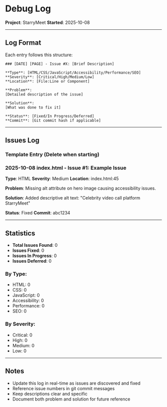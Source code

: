# Debug Log

**Project**: StarryMeet
**Started**: 2025-10-08

---

## Log Format

Each entry follows this structure:

```
### [DATE] [PAGE] - Issue #X: [Brief Description]

**Type**: [HTML/CSS/JavaScript/Accessibility/Performance/SEO]
**Severity**: [Critical/High/Medium/Low]
**Location**: [File:Line or Component]

**Problem**:
[Detailed description of the issue]

**Solution**:
[What was done to fix it]

**Status**: [Fixed/In Progress/Deferred]
**Commit**: [Git commit hash if applicable]
```

---

## Issues Log

### Template Entry (Delete when starting)

### 2025-10-08 index.html - Issue #1: Example Issue

**Type**: HTML
**Severity**: Medium
**Location**: index.html:45

**Problem**:
Missing alt attribute on hero image causing accessibility issues.

**Solution**:
Added descriptive alt text: "Celebrity video call platform StarryMeet"

**Status**: Fixed
**Commit**: abc1234

---

## Statistics

- **Total Issues Found**: 0
- **Issues Fixed**: 0
- **Issues In Progress**: 0
- **Issues Deferred**: 0

### By Type:
- HTML: 0
- CSS: 0
- JavaScript: 0
- Accessibility: 0
- Performance: 0
- SEO: 0

### By Severity:
- Critical: 0
- High: 0
- Medium: 0
- Low: 0

---

## Notes

- Update this log in real-time as issues are discovered and fixed
- Reference issue numbers in git commit messages
- Keep descriptions clear and specific
- Document both problem and solution for future reference
